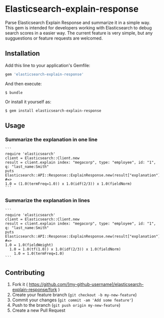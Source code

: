 # Elasticsearch-explain-response

Parse Elasticsearch Explain Response and summarize it in a simple way.
This gem is intended for developers working with Elasticsearch to debug search scores
in a easier way.
The current feature is very simple, but any sugguestions or feature requests are welcomed.

## Installation

Add this line to your application's Gemfile:

```ruby
gem 'elasticsearch-explain-response'
```

And then execute:

    $ bundle

Or install it yourself as:

    $ gem install elasticsearch-explain-response

## Usage

### Summarize the explanation in one line

    ```
    require 'elasticsearch'
    client = Elasticsearch::Client.new
    result = client.explain index: "megacorp", type: "employee", id: "1", q: "last_name:Smith"
    puts Elasticsearch::API::Response::ExplainResponse.new(result["explanation"]).render_in_line
    #=>
    1.0 = (1.0(termFreq=1.0)) x 1.0(idf(2/3)) x 1.0(fieldNorm)
    ```

### Summarize the explanation in lines

    ```
    require 'elasticsearch'
    client = Elasticsearch::Client.new
    result = client.explain index: "megacorp", type: "employee", id: "1", q: "last_name:Smith"
    puts Elasticsearch::API::Response::ExplainResponse.new(result["explanation"]).render
    #=>
    1.0 = 1.0(fieldWeight)
      1.0 = 1.0(tf(1.0)) x 1.0(idf(2/3)) x 1.0(fieldNorm)
        1.0 = 1.0(termFreq=1.0)
    ```

## Contributing

1. Fork it ( https://github.com/[my-github-username]/elasticsearch-explain-response/fork )
2. Create your feature branch (`git checkout -b my-new-feature`)
3. Commit your changes (`git commit -am 'Add some feature'`)
4. Push to the branch (`git push origin my-new-feature`)
5. Create a new Pull Request
